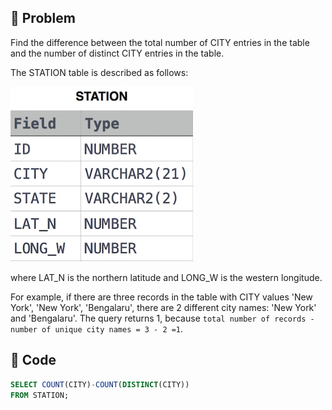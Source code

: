 ## 📌 Problem
Find the difference between the total number of CITY entries in the table and the number of distinct CITY entries in the table.

The STATION table is described as follows:

![STATION TABLE](image/2021-02-21-20-10-15.png)

where LAT_N is the northern latitude and LONG_W is the western longitude.

For example, if there are three records in the table with CITY values 'New York', 'New York', 'Bengalaru', there are 2 different city names: 'New York' and 'Bengalaru'. The query returns 1, because `total number of records - number of unique city names = 3 - 2 =1`.

## 📌 Code
```sql
SELECT COUNT(CITY)-COUNT(DISTINCT(CITY))
FROM STATION;
```